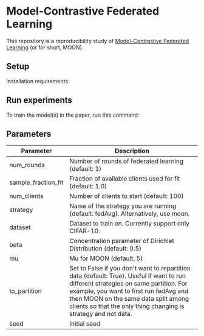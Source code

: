 # Model-Contrastive Federated Learning
This repository is a reproducibility study of [Model-Contrastive Federated Learning](https://openaccess.thecvf.com/content/CVPR2021/html/Li_Model-Contrastive_Federated_Learning_CVPR_2021_paper.html) (or for short, MOON).

## Setup

Installation requirements:

## Run experiments

To train the model(s) in the paper, run this command:

## Parameters

| Parameter           	 | Description                                                                                                                                                                                                                                                                              	|
|----------------------|------------------------------------------------------------------------------------------------------------------------------------------------------------------------------------------------------------------------------------------------------------------------------------------	|
| num_rounds          	 | Number of rounds of federated learning (default: 1)                                                                                                                                                                                                                                      	|
| sample_fraction_fit 	 | Fraction of available clients used for fit (default: 1.0)                                                                                                                                                                                                                                	|
| num_clients         	 | Number of clients to start (default: 100)                                                                                                                                                                                                                                                	|
| strategy            	 | Name of the strategy you are running (default: fedAvg). Alternatively, use moon.                                                                                                                                                                                                         	|
| dataset             	 | Dataset to train on. Currently support only CIFAR-10.                                                                                                                                                                                                                                    	|
| beta               	 | Concentration parameter of Dirichlet Distribution (default: 0.5)                                                                                                                                                                                                                         	|
| mu                  	 | Mu for MOON (default: 5)                                                                                                                                                                                                                                                                 	|
| to_partition        	 | Set to False if you don't want to repartition data (default: True). Useful if want to run different strategies on same partition. For example, you want to first run fedAvg and then MOON on the same data split among clients so that the only thing changing is strategy and not data. 	|
| seed                	 | Initial seed                                                                                                                                                                                                                                                                             	|
